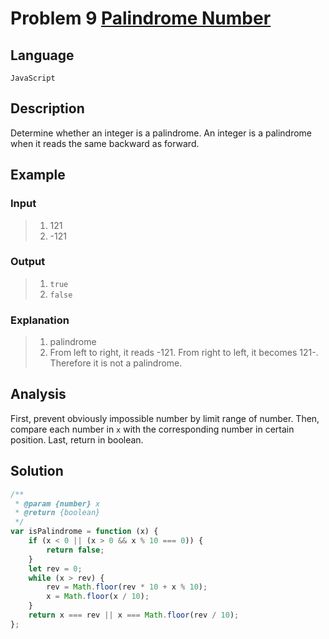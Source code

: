 # Problem 9 [Palindrome Number](https://leetcode-cn.com/problems/palindrome-number/)

## Language

`JavaScript`

## Description

Determine whether an integer is a palindrome. An integer is a palindrome when it reads the same backward as forward.

## Example

### Input

> 1. 121
> 2. -121

### Output

> 1. `true`
> 2. `false`

### Explanation

> 1. palindrome
> 2. From left to right, it reads -121. From right to left, it becomes 121-. Therefore it is not a palindrome.

## Analysis

First, prevent obviously impossible number by limit range of number.
Then, compare each number in `x` with the corresponding number in certain position.
Last, return in boolean.

## Solution

```js
/**
 * @param {number} x
 * @return {boolean}
 */
var isPalindrome = function (x) {
    if (x < 0 || (x > 0 && x % 10 === 0)) {
        return false;
    }
    let rev = 0;
    while (x > rev) {
        rev = Math.floor(rev * 10 + x % 10);
        x = Math.floor(x / 10);
    }
    return x === rev || x === Math.floor(rev / 10);
};
```
